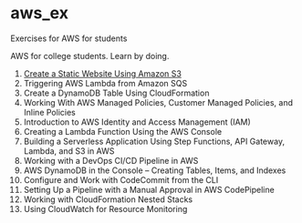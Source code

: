 # aws_ex
Exercises for AWS for students

AWS for college students. Learn by doing.

1. [Create a Static Website Using Amazon S3](https://github.com/saifeemustafaq/aws_ex/blob/main/Create%20a%20Static%20Website%20Using%20Amazon%20S3/Create_a_Static_Website_Using_Amazon_S3.md)
2. Triggering AWS Lambda from Amazon SQS
3. Create a DynamoDB Table Using CloudFormation
4. Working With AWS Managed Policies, Customer Managed Policies, and Inline Policies
5. Introduction to AWS Identity and Access Management (IAM)
6. Creating a Lambda Function Using the AWS Console
7. Building a Serverless Application Using Step Functions, API Gateway, Lambda, and S3 in AWS
8. Working with a DevOps CI/CD Pipeline in AWS
9. AWS DynamoDB in the Console – Creating Tables, Items, and Indexes
10. Configure and Work with CodeCommit from the CLI
11. Setting Up a Pipeline with a Manual Approval in AWS CodePipeline
12. Working with CloudFormation Nested Stacks
13. Using CloudWatch for Resource Monitoring
